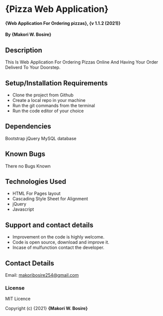 # {Pizza Web Application}
#### {Web Application For Ordering pizzas}, {v 1.1.2 (2021)}
#### By **{Makori W. Bosire}**
## Description

This Is Web Application For Ordering Pizzas Online And Having Your Order Deliverd To Your Doorstep.

## Setup/Installation Requirements

* Clone the project from Github
* Create a local repo in your machine
* Run the git commands from the terminal
* Run the code editor of your choice

## Dependencies

Bootstrap
jQuery
MySQL database

## Known Bugs

There no Bugs Known

## Technologies Used

* HTML For Pages layout
* Cascading Style Sheet for Alignment
* jQuery
* Javascript

## Support and contact details

* Improvement on the code is highly welcome.
* Code is open source, download and improve it.
* Incase of mulfunction contact the developer.

## Contact Details

Email: makoribosire254@gmail.com

### License

MIT Licence

Copyright (c) {2021} **{Makori W. Bosire}**
  
